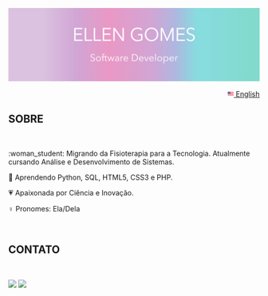 <img src="images/banner_profile.png"></img>
<p align="right">
<a href="README.md"><img src="images/us-flag.png" height="12"> English</a>
</p>
<h2>  SOBRE </h2>
<br>
<p>
:woman_student:    Migrando da Fisioterapia para a Tecnologia. Atualmente cursando Análise e Desenvolvimento de Sistemas. 
 
:open_book:    Aprendendo Python, SQL, HTML5, CSS3 e PHP.
 
:heartpulse:    Apaixonada por Ciência e Inovação.

:female_sign:    Pronomes:  Ela/Dela
</p>
<br>
<h2>  CONTATO </h2>
<br>
<p>
 <a href="https://www.linkedin.com/in/ellen-gomes-software-developer/"><img src="https://img.shields.io/badge/-LinkedIn-DBC2E0?style=flat&logo=Linkedin&logoColor=FFFFFF"/></a>
  <a href="mailto:ellen_gomes14@hotmail.com?subject=Hello%20Ellen%20Gomes"><img src="https://img.shields.io/badge/-Email-DBC2E0?for-the-badge&logo=gmail&logoColor=FFFFFF"/></a>
</p>
